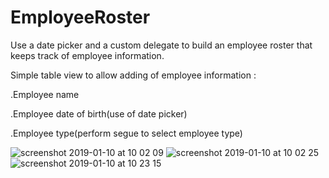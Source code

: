 # EmployeeRoster
Use a date picker and a custom delegate to build an employee roster that keeps track of employee information. 

Simple table view to allow adding of employee information :

.Employee name

.Employee date of birth(use of date picker)

.Employee type(perform segue to select employee type)

![screenshot 2019-01-10 at 10 02 09](https://user-images.githubusercontent.com/36542195/50961980-167c4f80-14c1-11e9-82fa-b3bb27a531af.png)
![screenshot 2019-01-10 at 10 02 25](https://user-images.githubusercontent.com/36542195/50961984-18dea980-14c1-11e9-95cf-1cddc9b2c624.png)
![screenshot 2019-01-10 at 10 23 15](https://user-images.githubusercontent.com/36542195/50962284-cf428e80-14c1-11e9-9f0b-20809cfaaf73.png)


